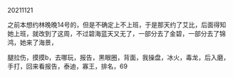 20211121

之前本想约林晚晚14号的，但是不确定上不上班，于是那天约了艾比，后面得知她上班，就改到了这周，不过碧海蓝天又无了，一部分去了金碧，一部分去了锦鸿，她来了海景，

腿拉伤，摸摸b，去哪玩，报告，黑眼圈，背面，我操盘，冰火，毒龙，后入磨，手打，回来看报告，泰迪，寡王，排名，69

